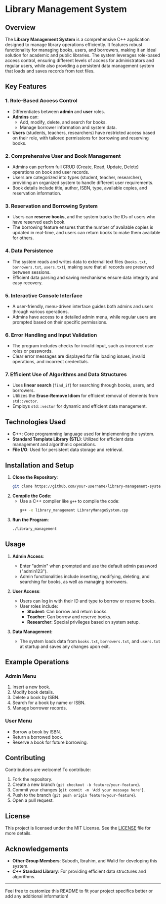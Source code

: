 # Library Management System

## Overview

The **Library Management System** is a comprehensive C++ application designed to manage library operations efficiently. It features robust functionality for managing books, users, and borrowers, making it an ideal solution for academic and public libraries. The system leverages role-based access control, ensuring different levels of access for administrators and regular users, while also providing a persistent data management system that loads and saves records from text files.

## Key Features

### 1. **Role-Based Access Control**
   - Differentiates between **admin** and **user** roles.
   - **Admins** can:
     - Add, modify, delete, and search for books.
     - Manage borrower information and system data.
   - **Users** (students, teachers, researchers) have restricted access based on their role, with tailored permissions for borrowing and reserving books.

### 2. **Comprehensive User and Book Management**
   - Admins can perform full CRUD (Create, Read, Update, Delete) operations on book and user records.
   - Users are categorized into types (student, teacher, researcher), providing an organized system to handle different user requirements.
   - Book details include title, author, ISBN, type, available copies, and reservation information.

### 3. **Reservation and Borrowing System**
   - Users can **reserve books**, and the system tracks the IDs of users who have reserved each book.
   - The borrowing feature ensures that the number of available copies is updated in real-time, and users can return books to make them available for others.

### 4. **Data Persistence**
   - The system reads and writes data to external text files (`books.txt`, `borrowers.txt`, `users.txt`), making sure that all records are preserved between sessions.
   - Efficient data parsing and saving mechanisms ensure data integrity and easy recovery.

### 5. **Interactive Console Interface**
   - A user-friendly, menu-driven interface guides both admins and users through various operations.
   - Admins have access to a detailed admin menu, while regular users are prompted based on their specific permissions.

### 6. **Error Handling and Input Validation**
   - The program includes checks for invalid input, such as incorrect user roles or passwords.
   - Clear error messages are displayed for file loading issues, invalid operations, and incorrect credentials.

### 7. **Efficient Use of Algorithms and Data Structures**
   - Uses **linear search** (`find_if`) for searching through books, users, and borrowers.
   - Utilizes the **Erase-Remove Idiom** for efficient removal of elements from `std::vector`.
   - Employs `std::vector` for dynamic and efficient data management.

## Technologies Used

- **C++**: Core programming language used for implementing the system.
- **Standard Template Library (STL)**: Utilized for efficient data management and algorithmic operations.
- **File I/O**: Used for persistent data storage and retrieval.

## Installation and Setup

1. **Clone the Repository**:
   ```bash
   git clone https://github.com/your-username/library-management-system.git
   ```
2. **Compile the Code**:
   - Use a C++ compiler like `g++` to compile the code:
     ```bash
     g++ -o library_management LibraryManageSystem.cpp
     ```
3. **Run the Program**:
   ```bash
   ./library_management
   ```

## Usage

1. **Admin Access**:
   - Enter "admin" when prompted and use the default admin password ("admin123").
   - Admin functionalities include inserting, modifying, deleting, and searching for books, as well as managing borrowers.

2. **User Access**:
   - Users can log in with their ID and type to borrow or reserve books.
   - User roles include:
     - **Student**: Can borrow and return books.
     - **Teacher**: Can borrow and reserve books.
     - **Researcher**: Special privileges based on system setup.

3. **Data Management**:
   - The system loads data from `books.txt`, `borrowers.txt`, and `users.txt` at startup and saves any changes upon exit.

## Example Operations

### Admin Menu
1. Insert a new book.
2. Modify book details.
3. Delete a book by ISBN.
4. Search for a book by name or ISBN.
5. Manage borrower records.

### User Menu
- Borrow a book by ISBN.
- Return a borrowed book.
- Reserve a book for future borrowing.

## Contributing

Contributions are welcome! To contribute:

1. Fork the repository.
2. Create a new branch (`git checkout -b feature/your-feature`).
3. Commit your changes (`git commit -m 'Add your message here'`).
4. Push to the branch (`git push origin feature/your-feature`).
5. Open a pull request.

## License

This project is licensed under the MIT License. See the [LICENSE](LICENSE) file for more details.

## Acknowledgements

- **Other Group Members**: Subodh, Ibrahim, and Walid for developing this system.
- **C++ Standard Library**: For providing efficient data structures and algorithms.

---

Feel free to customize this README to fit your project specifics better or add any additional information!
